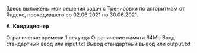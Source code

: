 Здесь выложены мои решения задач с Тренировки по алгоритмам от Яндекс, проходившего со 02.06.2021 по 30.06.2021.

<B>A. Кондиционер</b>

Ограничение времени	1 секунда
Ограничение памяти	64Mb
Ввод	стандартный ввод или input.txt
Вывод	стандартный вывод или output.txt